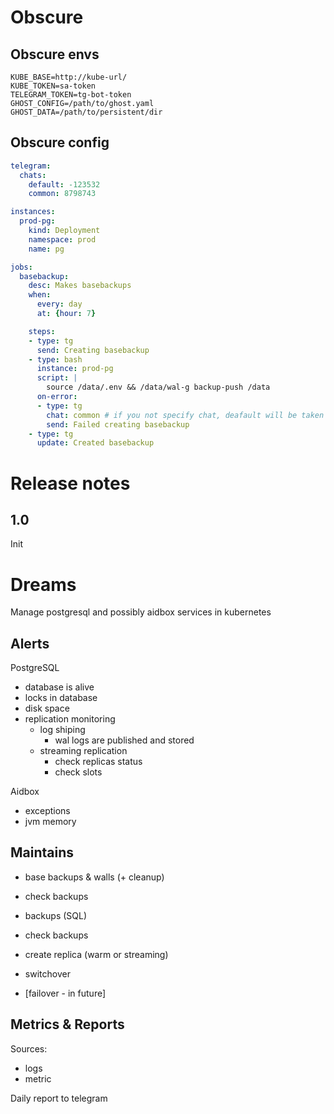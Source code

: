 # Obscure

## Obscure envs

```
KUBE_BASE=http://kube-url/
KUBE_TOKEN=sa-token
TELEGRAM_TOKEN=tg-bot-token
GHOST_CONFIG=/path/to/ghost.yaml
GHOST_DATA=/path/to/persistent/dir
```

## Obscure config

```yaml
telegram:
  chats:
    default: -123532
    common: 8798743

instances:
  prod-pg:
    kind: Deployment
    namespace: prod
    name: pg

jobs:
  basebackup:
    desc: Makes basebackups
    when:
      every: day
      at: {hour: 7}

    steps:
    - type: tg
      send: Creating basebackup
    - type: bash
      instance: prod-pg
      script: |
        source /data/.env && /data/wal-g backup-push /data
      on-error:
      - type: tg
        chat: common # if you not specify chat, deafault will be taken
        send: Failed creating basebackup
    - type: tg
      update: Created basebackup
```




# Release notes

## 1.0

Init

# Dreams

Manage postgresql and possibly aidbox
services in kubernetes

## Alerts

PostgreSQL

* database is alive
* locks in database
* disk space
* replication monitoring 
  * log shiping 
    * wal logs are published and stored
  * streaming replication
    * check replicas status
    * check slots

Aidbox

* exceptions
* jvm memory

## Maintains

* base backups & walls (+ cleanup)
 * check backups
* backups (SQL)
 * check backups

* create replica (warm or streaming)
* switchover 
* [failover - in future]


## Metrics & Reports

Sources:

* logs
* metric

Daily report to telegram
